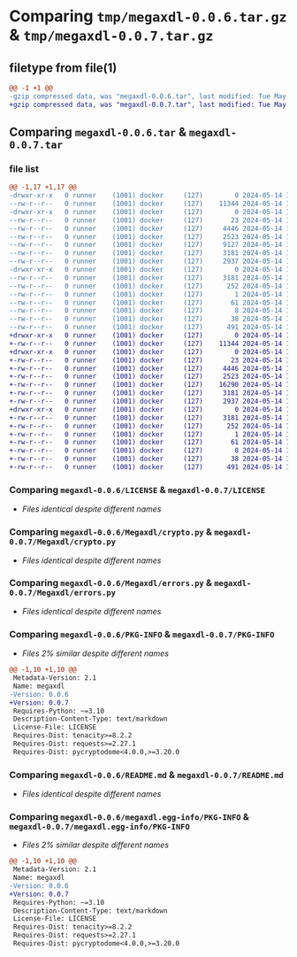 # Comparing `tmp/megaxdl-0.0.6.tar.gz` & `tmp/megaxdl-0.0.7.tar.gz`

## filetype from file(1)

```diff
@@ -1 +1 @@
-gzip compressed data, was "megaxdl-0.0.6.tar", last modified: Tue May 14 13:54:59 2024, max compression
+gzip compressed data, was "megaxdl-0.0.7.tar", last modified: Tue May 14 15:37:10 2024, max compression
```

## Comparing `megaxdl-0.0.6.tar` & `megaxdl-0.0.7.tar`

### file list

```diff
@@ -1,17 +1,17 @@
-drwxr-xr-x   0 runner    (1001) docker     (127)        0 2024-05-14 13:54:59.306736 megaxdl-0.0.6/
--rw-r--r--   0 runner    (1001) docker     (127)    11344 2024-05-14 13:54:54.000000 megaxdl-0.0.6/LICENSE
-drwxr-xr-x   0 runner    (1001) docker     (127)        0 2024-05-14 13:54:59.306736 megaxdl-0.0.6/Megaxdl/
--rw-r--r--   0 runner    (1001) docker     (127)       23 2024-05-14 13:54:54.000000 megaxdl-0.0.6/Megaxdl/__init__.py
--rw-r--r--   0 runner    (1001) docker     (127)     4446 2024-05-14 13:54:54.000000 megaxdl-0.0.6/Megaxdl/crypto.py
--rw-r--r--   0 runner    (1001) docker     (127)     2523 2024-05-14 13:54:54.000000 megaxdl-0.0.6/Megaxdl/errors.py
--rw-r--r--   0 runner    (1001) docker     (127)     9127 2024-05-14 13:54:54.000000 megaxdl-0.0.6/Megaxdl/mega.py
--rw-r--r--   0 runner    (1001) docker     (127)     3181 2024-05-14 13:54:59.306736 megaxdl-0.0.6/PKG-INFO
--rw-r--r--   0 runner    (1001) docker     (127)     2937 2024-05-14 13:54:54.000000 megaxdl-0.0.6/README.md
-drwxr-xr-x   0 runner    (1001) docker     (127)        0 2024-05-14 13:54:59.306736 megaxdl-0.0.6/megaxdl.egg-info/
--rw-r--r--   0 runner    (1001) docker     (127)     3181 2024-05-14 13:54:59.000000 megaxdl-0.0.6/megaxdl.egg-info/PKG-INFO
--rw-r--r--   0 runner    (1001) docker     (127)      252 2024-05-14 13:54:59.000000 megaxdl-0.0.6/megaxdl.egg-info/SOURCES.txt
--rw-r--r--   0 runner    (1001) docker     (127)        1 2024-05-14 13:54:59.000000 megaxdl-0.0.6/megaxdl.egg-info/dependency_links.txt
--rw-r--r--   0 runner    (1001) docker     (127)       61 2024-05-14 13:54:59.000000 megaxdl-0.0.6/megaxdl.egg-info/requires.txt
--rw-r--r--   0 runner    (1001) docker     (127)        8 2024-05-14 13:54:59.000000 megaxdl-0.0.6/megaxdl.egg-info/top_level.txt
--rw-r--r--   0 runner    (1001) docker     (127)       38 2024-05-14 13:54:59.310736 megaxdl-0.0.6/setup.cfg
--rw-r--r--   0 runner    (1001) docker     (127)      491 2024-05-14 13:54:54.000000 megaxdl-0.0.6/setup.py
+drwxr-xr-x   0 runner    (1001) docker     (127)        0 2024-05-14 15:37:10.838658 megaxdl-0.0.7/
+-rw-r--r--   0 runner    (1001) docker     (127)    11344 2024-05-14 15:37:06.000000 megaxdl-0.0.7/LICENSE
+drwxr-xr-x   0 runner    (1001) docker     (127)        0 2024-05-14 15:37:10.838658 megaxdl-0.0.7/Megaxdl/
+-rw-r--r--   0 runner    (1001) docker     (127)       23 2024-05-14 15:37:06.000000 megaxdl-0.0.7/Megaxdl/__init__.py
+-rw-r--r--   0 runner    (1001) docker     (127)     4446 2024-05-14 15:37:06.000000 megaxdl-0.0.7/Megaxdl/crypto.py
+-rw-r--r--   0 runner    (1001) docker     (127)     2523 2024-05-14 15:37:06.000000 megaxdl-0.0.7/Megaxdl/errors.py
+-rw-r--r--   0 runner    (1001) docker     (127)    16290 2024-05-14 15:37:06.000000 megaxdl-0.0.7/Megaxdl/mega.py
+-rw-r--r--   0 runner    (1001) docker     (127)     3181 2024-05-14 15:37:10.838658 megaxdl-0.0.7/PKG-INFO
+-rw-r--r--   0 runner    (1001) docker     (127)     2937 2024-05-14 15:37:06.000000 megaxdl-0.0.7/README.md
+drwxr-xr-x   0 runner    (1001) docker     (127)        0 2024-05-14 15:37:10.838658 megaxdl-0.0.7/megaxdl.egg-info/
+-rw-r--r--   0 runner    (1001) docker     (127)     3181 2024-05-14 15:37:10.000000 megaxdl-0.0.7/megaxdl.egg-info/PKG-INFO
+-rw-r--r--   0 runner    (1001) docker     (127)      252 2024-05-14 15:37:10.000000 megaxdl-0.0.7/megaxdl.egg-info/SOURCES.txt
+-rw-r--r--   0 runner    (1001) docker     (127)        1 2024-05-14 15:37:10.000000 megaxdl-0.0.7/megaxdl.egg-info/dependency_links.txt
+-rw-r--r--   0 runner    (1001) docker     (127)       61 2024-05-14 15:37:10.000000 megaxdl-0.0.7/megaxdl.egg-info/requires.txt
+-rw-r--r--   0 runner    (1001) docker     (127)        8 2024-05-14 15:37:10.000000 megaxdl-0.0.7/megaxdl.egg-info/top_level.txt
+-rw-r--r--   0 runner    (1001) docker     (127)       38 2024-05-14 15:37:10.838658 megaxdl-0.0.7/setup.cfg
+-rw-r--r--   0 runner    (1001) docker     (127)      491 2024-05-14 15:37:06.000000 megaxdl-0.0.7/setup.py
```

### Comparing `megaxdl-0.0.6/LICENSE` & `megaxdl-0.0.7/LICENSE`

 * *Files identical despite different names*

### Comparing `megaxdl-0.0.6/Megaxdl/crypto.py` & `megaxdl-0.0.7/Megaxdl/crypto.py`

 * *Files identical despite different names*

### Comparing `megaxdl-0.0.6/Megaxdl/errors.py` & `megaxdl-0.0.7/Megaxdl/errors.py`

 * *Files identical despite different names*

### Comparing `megaxdl-0.0.6/PKG-INFO` & `megaxdl-0.0.7/PKG-INFO`

 * *Files 2% similar despite different names*

```diff
@@ -1,10 +1,10 @@
 Metadata-Version: 2.1
 Name: megaxdl
-Version: 0.0.6
+Version: 0.0.7
 Requires-Python: ~=3.10
 Description-Content-Type: text/markdown
 License-File: LICENSE
 Requires-Dist: tenacity>=8.2.2
 Requires-Dist: requests>=2.27.1
 Requires-Dist: pycryptodome<4.0.0,>=3.20.0
```

### Comparing `megaxdl-0.0.6/README.md` & `megaxdl-0.0.7/README.md`

 * *Files identical despite different names*

### Comparing `megaxdl-0.0.6/megaxdl.egg-info/PKG-INFO` & `megaxdl-0.0.7/megaxdl.egg-info/PKG-INFO`

 * *Files 2% similar despite different names*

```diff
@@ -1,10 +1,10 @@
 Metadata-Version: 2.1
 Name: megaxdl
-Version: 0.0.6
+Version: 0.0.7
 Requires-Python: ~=3.10
 Description-Content-Type: text/markdown
 License-File: LICENSE
 Requires-Dist: tenacity>=8.2.2
 Requires-Dist: requests>=2.27.1
 Requires-Dist: pycryptodome<4.0.0,>=3.20.0
```

